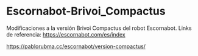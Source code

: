 # Escornabot-Brivoi_Compactus
Modificaciones a la versión Brivoi Compactus del robot Escornabot.
Links de referencia:
https://escornabot.com/es/index

https://pablorubma.cc/escornabot/version-compactus/
